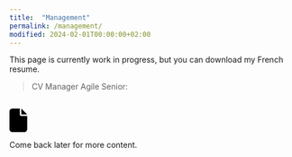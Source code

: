 ```yaml
---
title:  "Management"
permalink: /management/
modified: 2024-02-01T00:00:00+02:00
---
```


This page is currently work in progress, but you can download my French resume.

> CV Manager Agile Senior:<br />
<br />
<a href="{{ '/assets/documents/cv-manager-arnaud-decolasse.pdf' | relative_url }}"><svg xmlns="http://www.w3.org/2000/svg" height="3em" viewBox="0 0 384 512"><!--! Font Awesome Free 6.4.2 by @fontawesome - https://fontawesome.com License - https://fontawesome.com/license (Commercial License) Copyright 2023 Fonticons, Inc. --><path d="M0 64C0 28.7 28.7 0 64 0H224V128c0 17.7 14.3 32 32 32H384V448c0 35.3-28.7 64-64 64H64c-35.3 0-64-28.7-64-64V64zm384 64H256V0L384 128z"/></svg></a>

Come back later for more content.